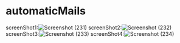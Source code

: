 # automaticMails
screenShot1:![Screenshot (231)](https://user-images.githubusercontent.com/91128089/149339373-21a795ab-171e-4db4-9949-a6d175955800.png)
screenShot2:![Screenshot (232)](https://user-images.githubusercontent.com/91128089/149339409-a675c809-546a-466d-898d-5b4d3e7108a3.png)
screenShot3:![Screenshot (233)](https://user-images.githubusercontent.com/91128089/149339442-365a8715-c100-4ccc-908b-9ff62514053a.png)
screenShot4:![Screenshot (234)](https://user-images.githubusercontent.com/91128089/149339470-e334704c-3611-4b9a-9ad6-3775db7b7262.png)
